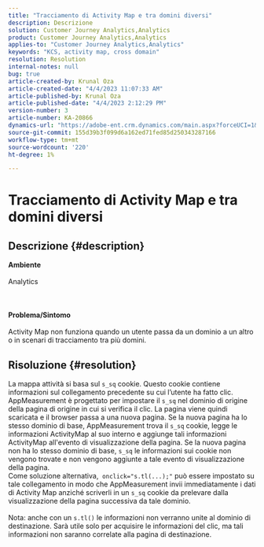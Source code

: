 ```yaml
---
title: "Tracciamento di Activity Map e tra domini diversi"
description: Descrizione
solution: Customer Journey Analytics,Analytics
product: Customer Journey Analytics,Analytics
applies-to: "Customer Journey Analytics,Analytics"
keywords: "KCS, activity map, cross domain"
resolution: Resolution
internal-notes: null
bug: true
article-created-by: Krunal Oza
article-created-date: "4/4/2023 11:07:33 AM"
article-published-by: Krunal Oza
article-published-date: "4/4/2023 2:12:29 PM"
version-number: 3
article-number: KA-20866
dynamics-url: "https://adobe-ent.crm.dynamics.com/main.aspx?forceUCI=1&pagetype=entityrecord&etn=knowledgearticle&id=62ab09e3-d8d2-ed11-a7c7-6045bd006b4b"
source-git-commit: 155d39b3f099d6a162ed71fed85d250343287166
workflow-type: tm+mt
source-wordcount: '220'
ht-degree: 1%

---
```


# Tracciamento di Activity Map e tra domini diversi

## Descrizione {#description}

<b>Ambiente</b><br><br>Analytics<br><br> <br><br><b>Problema/Sintomo</b><br><br>Activity Map non funziona quando un utente passa da un dominio a un altro o in scenari di tracciamento tra più domini.<br>

## Risoluzione {#resolution}

La mappa attività si basa sul `s_sq` cookie. Questo cookie contiene informazioni sul collegamento precedente su cui l’utente ha fatto clic.<br>AppMeasurement è progettato per impostare il `s_sq` nel dominio di origine della pagina di origine in cui si verifica il clic. La pagina viene quindi scaricata e il browser passa a una nuova pagina. Se la nuova pagina ha lo stesso dominio di base, AppMeasurement trova il `s_sq` cookie, legge le informazioni ActivityMap al suo interno e aggiunge tali informazioni ActivityMap all&#39;evento di visualizzazione della pagina. Se la nuova pagina non ha lo stesso dominio di base, `s_sq` le informazioni sui cookie non vengono trovate e non vengono aggiunte a tale evento di visualizzazione della pagina.<br>Come soluzione alternativa,  `onclick="s.tl(...);"` può essere impostato su tale collegamento in modo che AppMeasurement invii immediatamente i dati di Activity Map anziché scriverli in un `s_sq` cookie da prelevare dalla visualizzazione della pagina successiva da tale dominio.<br> <br>Nota: anche con un `s.tl()` le informazioni non verranno unite al dominio di destinazione. Sarà utile solo per acquisire le informazioni del clic, ma tali informazioni non saranno correlate alla pagina di destinazione.<br>



